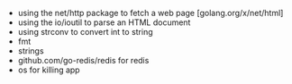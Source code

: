 * using the net/http package to fetch a web page [golang.org/x/net/html]
* using the io/ioutil to parse an HTML document
* using strconv to convert int to string
* fmt
* strings
* github.com/go-redis/redis for redis
* os for killing app
